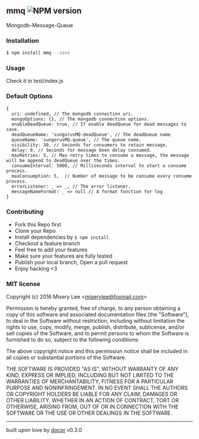 ## mmq ![NPM version](https://img.shields.io/npm/v/mmq.svg?style=flat)

Mongodb-Message-Queue

### Installation
```bash
$ npm install mmq --save
```

### Usage
Check it in test/index.js

### Default Options
```
{
  uri: undefined, // The mongodb connection uri.
  mongoOptions: {}, // The mongodb connection options.
  enableDeadQueue: true, // If enable deadQueue for dead messages to save.
  deadQueueName: 'sungorusMQ-deadQueue', // The deadQueue name
  queueName: 'sungorusMQ-queue', // The queue name.
  visibility: 30, // Seconds for consumers to retain message.
  delay: 0, // Seconds for message been delay consumed.
  maxRetries: 5, // Max retry times to consume a message, the message will be append to deadQueue over the times.
  consumeInterval: 5000, // Milliseconds interval to start a consume process.
  maxConsumption: 5,  // Number of message to be consume every consume process.
  errorListener: _ => _, // The error listener.
  messageNameFormat: _ => null // A format function for log
}
```

### Contributing
- Fork this Repo first
- Clone your Repo
- Install dependencies by `$ npm install`
- Checkout a feature branch
- Feel free to add your features
- Make sure your features are fully tested
- Publish your local branch, Open a pull request
- Enjoy hacking <3

### MIT license
Copyright (c) 2016 Misery Lee &lt;miserylee@foxmail.com&gt;

Permission is hereby granted, free of charge, to any person obtaining a copy
of this software and associated documentation files (the &quot;Software&quot;), to deal
in the Software without restriction, including without limitation the rights
to use, copy, modify, merge, publish, distribute, sublicense, and/or sell
copies of the Software, and to permit persons to whom the Software is
furnished to do so, subject to the following conditions:

The above copyright notice and this permission notice shall be included in
all copies or substantial portions of the Software.

THE SOFTWARE IS PROVIDED &quot;AS IS&quot;, WITHOUT WARRANTY OF ANY KIND, EXPRESS OR
IMPLIED, INCLUDING BUT NOT LIMITED TO THE WARRANTIES OF MERCHANTABILITY,
FITNESS FOR A PARTICULAR PURPOSE AND NONINFRINGEMENT. IN NO EVENT SHALL THE
AUTHORS OR COPYRIGHT HOLDERS BE LIABLE FOR ANY CLAIM, DAMAGES OR OTHER
LIABILITY, WHETHER IN AN ACTION OF CONTRACT, TORT OR OTHERWISE, ARISING FROM,
OUT OF OR IN CONNECTION WITH THE SOFTWARE OR THE USE OR OTHER DEALINGS IN
THE SOFTWARE.

---
built upon love by [docor](git+https://github.com/turingou/docor.git) v0.3.0
